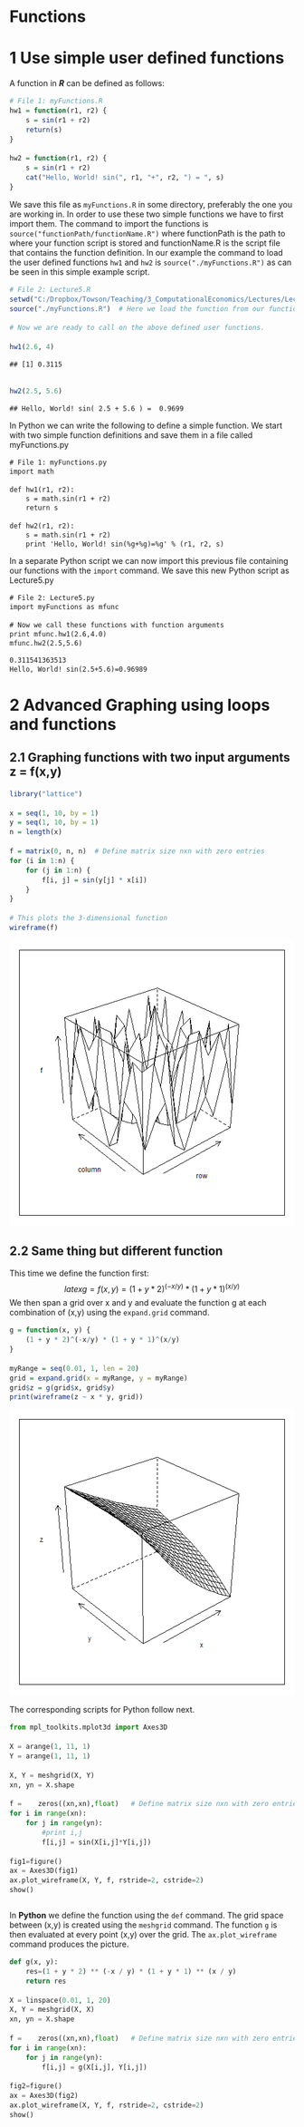 
# Functions

# 1 Use simple user defined functions


A function in ***R*** can be defined as follows:



```r
# File 1: myFunctions.R
hw1 = function(r1, r2) {
    s = sin(r1 + r2)
    return(s)
}

hw2 = function(r1, r2) {
    s = sin(r1 + r2)
    cat("Hello, World! sin(", r1, "+", r2, ") = ", s)
}
```



We save this file as ```myFunctions.R``` in some directory, preferably the one you are working in. In order to use these two simple functions we have to first import them. The command to import the functions is ```source("functionPath/functionName.R")``` where functionPath is the path to where your function script is stored and functionName.R is the script file that contains the function definition. In our example the command to load the user defined functions ```hw1``` and ```hw2``` is ```source("./myFunctions.R")``` as can be seen in this simple example script.



```r
# File 2: Lecture5.R
setwd("C:/Dropbox/Towson/Teaching/3_ComputationalEconomics/Lectures/Lecture5/R")
source("./myFunctions.R")  # Here we load the function from our function file myFunctions.R

# Now we are ready to call on the above defined user functions.

hw1(2.6, 4)
```

```
## [1] 0.3115
```

```r

hw2(2.5, 5.6)
```

```
## Hello, World! sin( 2.5 + 5.6 ) =  0.9699
```




In Python we can write the following to define a simple function. We start with two simple function definitions and save them in a file called myFunctions.py

```
# File 1: myFunctions.py
import math

def hw1(r1, r2):
    s = math.sin(r1 + r2)
    return s

def hw2(r1, r2):
    s = math.sin(r1 + r2)
    print 'Hello, World! sin(%g+%g)=%g' % (r1, r2, s)
```
In a separate Python script we can now import this previous file containing our functions with the ```import``` command. We save this new Python script as Lecture5.py

```
# File 2: Lecture5.py
import myFunctions as mfunc
   
# Now we call these functions with function arguments
print mfunc.hw1(2.6,4.0)
mfunc.hw2(2.5,5.6)
```
```
0.311541363513
Hello, World! sin(2.5+5.6)=0.96989
```


# 2 Advanced Graphing using loops and functions


## 2.1 Graphing functions with two input arguments z = f(x,y)



```r
library("lattice")

x = seq(1, 10, by = 1)
y = seq(1, 10, by = 1)
n = length(x)

f = matrix(0, n, n)  # Define matrix size nxn with zero entries
for (i in 1:n) {
    for (j in 1:n) {
        f[i, j] = sin(y[j] * x[i])
    }
}

# This plots the 3-dimensional function
wireframe(f)
```

![plot of chunk R3](figure/R3.png) 



## 2.2 Same thing but different function

This time we define the function first: $$latex g = f(x, y)=(1 + y * 2) ^ {(-x / y)} * (1 + y * 1) ^ {(x / y)} $$
We then span a grid over x and y and evaluate the function g at each combination of (x,y) using the ```expand.grid``` command.



```r
g = function(x, y) {
    (1 + y * 2)^(-x/y) * (1 + y * 1)^(x/y)
}

myRange = seq(0.01, 1, len = 20)
grid = expand.grid(x = myRange, y = myRange)
grid$z = g(grid$x, grid$y)
print(wireframe(z ~ x * y, grid))
```

![plot of chunk R4](figure/R4.png) 


The corresponding scripts for Python follow next.

```python
from mpl_toolkits.mplot3d import Axes3D

X = arange(1, 11, 1)
Y = arange(1, 11, 1)

X, Y = meshgrid(X, Y)
xn, yn = X.shape

f =    zeros((xn,xn),float)   # Define matrix size nxn with zero entries
for i in range(xn):
    for j in range(yn):
        #print i,j
        f[i,j] = sin(X[i,j]*Y[i,j])
        
fig1=figure()
ax = Axes3D(fig1)
ax.plot_wireframe(X, Y, f, rstride=2, cstride=2)
show()
```
```

```


In **Python** we define the function using the ```def``` command. The grid space between (x,y) is created using the ```meshgrid``` command. The function ```g``` is then evaluated at every point (x,y) over the grid. The ```ax.plot_wireframe``` command produces the picture.

```python
def g(x, y):
    res=(1 + y * 2) ** (-x / y) * (1 + y * 1) ** (x / y)
    return res

X = linspace(0.01, 1, 20)
X, Y = meshgrid(X, X)
xn, yn = X.shape

f =    zeros((xn,xn),float)   # Define matrix size nxn with zero entries
for i in range(xn):
    for j in range(yn):
        f[i,j] = g(X[i,j], Y[i,j])

fig2=figure()
ax = Axes3D(fig2)
ax.plot_wireframe(X, Y, f, rstride=2, cstride=2)
show()
```
```

```

